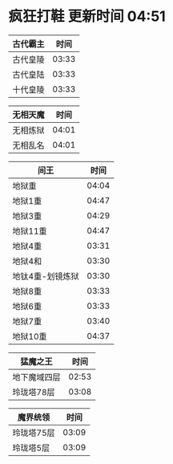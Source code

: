 # 疯狂打鞋 更新时间 04:51

| 古代霸主   | 时间    |
|--------|-------|
| 古代皇陵 | 03:33 |
| 古代皇陆 | 03:33 |
| 十代皇陵 | 03:33 |

| 无相天魔   | 时间    |
|--------|-------|
| 无相炼狱 | 04:01 |
| 无相乱名 | 04:01 |

| 间王   | 时间    |
|--------|-------|
| 地狱重 | 04:04 |
| 地狱1重 | 04:47 |
| 地狱3重 | 04:29 |
| 地狱11重 | 04:47 |
| 地狱4重 | 03:31 |
| 地狱4和 | 03:30 |
| 地钛4重-划镜炼狱 | 03:30 |
| 地狱8重 | 03:33 |
| 地狱6重 | 03:33 |
| 地狱7重 | 03:40 |
| 地狱10重 | 04:37 |

| 猛魔之王   | 时间    |
|--------|-------|
| 地下魔域四层 | 02:53 |
| 玲珑塔78层 | 03:08 |

| 魔界统领   | 时间    |
|--------|-------|
| 玲珑塔75层 | 03:09 |
| 玲珑塔5层 | 03:09 |